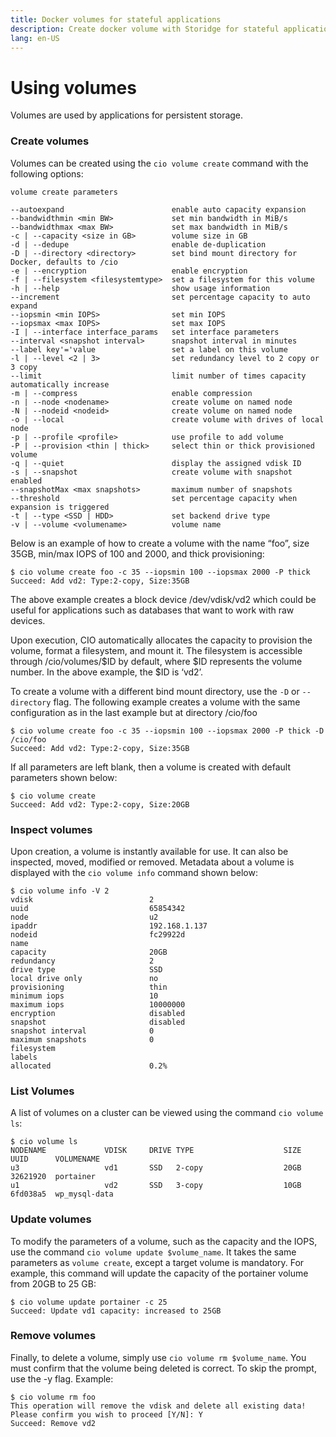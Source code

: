 ```yaml
---
title: Docker volumes for stateful applications
description: Create docker volume with Storidge for stateful applications 
lang: en-US
---
```


# Using volumes

Volumes are used by applications for persistent storage.

<h3>Create volumes</h3>

Volumes can be created using the `cio volume create` command with the following options:

```
volume create parameters

--autoexpand                        enable auto capacity expansion
--bandwidthmin <min BW>             set min bandwidth in MiB/s
--bandwidthmax <max BW>             set max bandwidth in MiB/s
-c | --capacity <size in GB>        volume size in GB
-d | --dedupe                       enable de-duplication
-D | --directory <directory>        set bind mount directory for Docker, defaults to /cio
-e | --encryption                   enable encryption
-f | --filesystem <filesystemtype>  set a filesystem for this volume
-h | --help                         show usage information
--increment                         set percentage capacity to auto expand
--iopsmin <min IOPS>                set min IOPS
--iopsmax <max IOPS>                set max IOPS
-I | --interface interface_params   set interface parameters
--interval <snapshot interval>      snapshot interval in minutes
--label key'='value                 set a label on this volume
-l | --level <2 | 3>                set redundancy level to 2 copy or 3 copy
--limit                             limit number of times capacity automatically increase
-m | --compress                     enable compression
-n | --node <nodename>              create volume on named node
-N | --nodeid <nodeid>              create volume on named node
-o | --local                        create volume with drives of local node
-p | --profile <profile>            use profile to add volume
-P | --provision <thin | thick>     select thin or thick provisioned volume
-q | --quiet                        display the assigned vdisk ID
-s | --snapshot                     create volume with snapshot enabled
--snapshotMax <max snapshots>       maximum number of snapshots
--threshold                         set percentage capacity when expansion is triggered
-t | --type <SSD | HDD>             set backend drive type
-v | --volume <volumename>          volume name
```

Below is an example of how to create a volume with the name “foo”, size 35GB, min/max IOPS of 100 and 2000, and thick provisioning:

```
$ cio volume create foo -c 35 --iopsmin 100 --iopsmax 2000 -P thick
Succeed: Add vd2: Type:2-copy, Size:35GB
```

The above example creates a block device /dev/vdisk/vd2 which could be useful for applications such as databases that want to work with raw devices.  

Upon execution, CIO automatically allocates the capacity to provision the volume, format a filesystem, and mount it. The filesystem is accessible through /cio/volumes/$ID by default, where $ID represents the volume number. In the above example, the $ID is ‘vd2’.

To create a volume with a different bind mount directory, use the `-D` or `--directory` flag. The following example creates a volume with the same configuration as in the last example but at directory /cio/foo

```
$ cio volume create foo -c 35 --iopsmin 100 --iopsmax 2000 -P thick -D /cio/foo
Succeed: Add vd2: Type:2-copy, Size:35GB
```

If all parameters are left blank, then a volume is created with default parameters shown below:

```
$ cio volume create
Succeed: Add vd2: Type:2-copy, Size:20GB
```

<h3>Inspect volumes</h3>

Upon creation, a volume is instantly available for use. It can also be inspected, moved, modified or removed. Metadata about a volume is displayed with the `cio volume info` command shown below:

```
$ cio volume info -V 2
vdisk                          2
uuid                           65854342
node                           u2
ipaddr                         192.168.1.137
nodeid                         fc29922d
name                           
capacity                       20GB
redundancy                     2
drive type                     SSD
local drive only               no
provisioning                   thin
minimum iops                   10
maximum iops                   10000000
encryption                     disabled
snapshot                       disabled
snapshot interval              0
maximum snapshots              0
filesystem                     
labels                         
allocated                      0.2%
```

<h3>List Volumes</h3>

A list of volumes on a cluster can be viewed using the command `cio volume ls`:

```
$ cio volume ls
NODENAME             VDISK     DRIVE TYPE                    SIZE  UUID      VOLUMENAME
u3                   vd1       SSD   2-copy                  20GB  32621920  portainer         
u1                   vd2       SSD   3-copy                  10GB  6fd038a5  wp_mysql-data   
```

<h3>Update volumes</h3>

To modify the parameters of a volume, such as the capacity and the IOPS, use the command `cio volume update $volume_name`. It takes the same parameters as `volume create`, except a target volume is mandatory.
For example, this command will update the capacity of the portainer volume from 20GB to 25 GB:

```
$ cio volume update portainer -c 25
Succeed: Update vd1 capacity: increased to 25GB
```

<h3>Remove volumes</h3>

Finally, to delete a volume, simply use `cio volume rm $volume_name`. You must confirm that the volume being deleted is correct. To skip the prompt, use the -y flag. Example:

```
$ cio volume rm foo
This operation will remove the vdisk and delete all existing data! Please confirm you wish to proceed [Y/N]: Y
Succeed: Remove vd2
```

